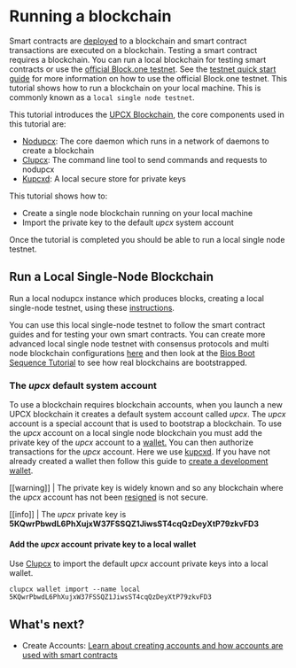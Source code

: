 ---
---

# Running a blockchain

Smart contracts are [deployed](https://developers.upcx.io/manuals/upcx/latest/clupcx/how-to-guides/how-to-deploy-a-smart-contract) to a blockchain and smart contract transactions are executed on a blockchain. Testing a smart contract requires a blockchain. You can run a local blockchain for testing smart contracts or use the [official Block.one testnet](https://testnet.upcx.io/). See the [testnet quick start guide](#) for more information on how to use the official Block.one testnet. This tutorial shows how to run a blockchain on your local machine. This is commonly known as a `local single node testnet`.

This tutorial introduces the [UPCX Blockchain](#), the core components used in this tutorial are:

- [Nodupcx](#): The core daemon which runs in a network of daemons to create a blockchain
- [Clupcx](#): The command line tool to send commands and requests to nodupcx
- [Kupcxd](#): A local secure store for private keys

This tutorial shows how to:

- Create a single node blockchain running on your local machine
- Import the private key to the default _upcx_ system account

Once the tutorial is completed you should be able to run a local single node testnet.

## Run a Local Single-Node Blockchain

Run a local nodupcx instance which produces blocks, creating a local single-node testnet, using these [instructions](https://developers.upcx.io/manuals/upcx/latest/nodupcx/usage/development-environment/local-single-node-testnet).

You can use this local single-node testnet to follow the smart contract guides and for testing your own smart contracts. You can create more advanced local single node testnet with consensus protocols and multi node blockchain configurations [here](https://developers.upcx.io/manuals/upcx/latest/nodupcx/usage/development-environment/index) and then look at the [Bios Boot Sequence Tutorial](#) to see how real blockchains are bootstrapped.

### The _upcx_ default system account

To use a blockchain requires blockchain accounts, when you launch a new UPCX blockchain it creates a default system account called _upcx_. The _upcx_ account is a special account that is used to bootstrap a blockchain. To use the _upcx_ account on a local single node blockchain you must add the private key of the _upcx_ account to a [wallet.](#) You can then authorize transactions for the _upcx_ account. Here we use [kupcxd](#). If you have not already created a wallet then follow this guide to [create a development wallet](#).

[[warning]]
| The private key is widely known and so any blockchain where the _upcx_ account has not been [resigned](#) is not secure.

[[info]]
| The _upcx_ private key is **5KQwrPbwdL6PhXujxW37FSSQZ1JiwsST4cqQzDeyXtP79zkvFD3**

#### Add the _upcx_ account private key to a local wallet

Use [Clupcx](#) to import the default _upcx_ account private keys into a local wallet.

```shell
clupcx wallet import --name local 5KQwrPbwdL6PhXujxW37FSSQZ1JiwsST4cqQzDeyXtP79zkvFD3
```

## What's next?

- Create Accounts: [Learn about creating accounts and how accounts are used with smart contracts](20_accounts-and-permissions.md)

